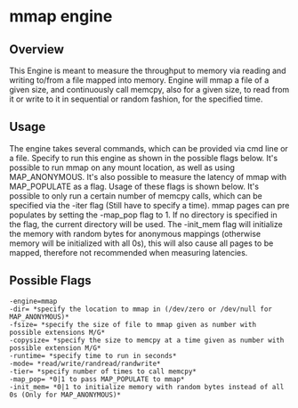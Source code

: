 # mmap engine

## Overview

This Engine is meant to measure the throughput to memory via reading and writing to/from a file mapped into memory. Engine will mmap a file of a given size, and continuously call memcpy, also for a given size, to read from it or write to it in sequential or random fashion, for the specified time.

## Usage

The engine takes several commands, which can be provided via cmd line or a file. Specify to run this engine as shown in the possible flags below. It's possible to run mmap on any mount location, as well as using MAP_ANONYMOUS. It's also possible to measure the latency of mmap with MAP_POPULATE as a flag. Usage of these flags is shown below. It's possible to only run a certain number of memcpy calls, which can be specified via the -iter flag (Still have to specify a time). mmap pages can pre populates by setting the -map_pop flag to 1. If no directory is specified in the flag, the current directory will be used. The -init_mem flag will initialize the memory with random bytes for anonymous mappings (otherwise memory will be initialized with all 0s), this will also cause all pages to be mapped, therefore not recommended when measuring latencies.

## Possible Flags

```shell
-engine=mmap
-dir= *specify the location to mmap in (/dev/zero or /dev/null for MAP_ANONYMOUS)*
-fsize= *specify the size of file to mmap given as number with possible extensions M/G*
-copysize= *specify the size to memcpy at a time given as number with possible extension M/G*
-runtime= *specify time to run in seconds*
-mode= *read/write/randread/randwrite*
-tier= *specify number of times to call memcpy*
-map_pop= *0|1 to pass MAP_POPULATE to mmap*
-init_mem= *0|1 to initialize memory with random bytes instead of all 0s (Only for MAP_ANONYMOUS)*
```
